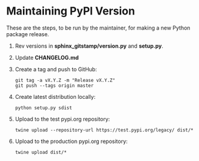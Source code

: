 # Maintaining PyPI Version

These are the steps, to be run by the maintainer, for making a new Python
package release.

1. Rev versions in **sphinx_gitstamp/version.py** and **setup.py**.
2. Update **CHANGELOG.md**
3. Create a tag and push to GitHub:

       git tag -a vX.Y.Z -m "Release vX.Y.Z"
       git push --tags origin master

4. Create latest distribution locally:

       python setup.py sdist

5. Upload to the test pypi.org repository:

       twine upload --repository-url https://test.pypi.org/legacy/ dist/*

6. Upload to the production pypi.org repository:

       twine upload dist/*
